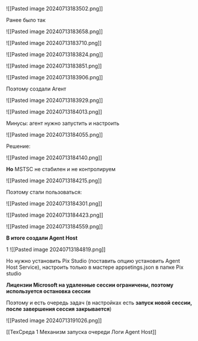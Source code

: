 


![[Pasted image 20240713183502.png]]



Ранее было так


![[Pasted image 20240713183658.png]]




![[Pasted image 20240713183710.png]]



![[Pasted image 20240713183824.png]]



![[Pasted image 20240713183851.png]]


![[Pasted image 20240713183906.png]]


Поэтому создали Агент

![[Pasted image 20240713183929.png]]



![[Pasted image 20240713184013.png]]

Минусы: агент нужно запустить и настроить



![[Pasted image 20240713184055.png]]





Решение:

![[Pasted image 20240713184140.png]]


**Но**  MSTSC не стабилен и не контролируем


![[Pasted image 20240713184215.png]]



Поэтому стали пользоваться:


![[Pasted image 20240713184301.png]]



![[Pasted image 20240713184423.png]]



![[Pasted image 20240713184559.png]]



**В итоге создали Agent Host**

1
![[Pasted image 20240713184819.png]]

Но нужно установить Pix Studio (поставить опцию установить Agent Host Service), настроить только в мастере appsetings.json в папке Pix studio

**Лицензии Microsoft на удаленные сессии ограничены, поэтому используется остановка сессии**

Поэтому и есть очередь задач (в настройках есть **запуск новой сессии, после завершения сессия закрывается**)

![[Pasted image 20240713191026.png]]




[[ТехСреда 1 Механизм запуска очереди Логи Agent Host]]



